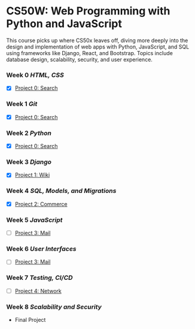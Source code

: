 # CS50W: Web Programming with Python and JavaScript

This course picks up where CS50x leaves off, diving more deeply into the design and implementation of web apps with Python, JavaScript, and SQL using frameworks like Django, React, and Bootstrap. Topics include database design, scalability, security, and user experience.

### Week 0 *HTML, CSS*

- [x] [Project 0: Search][1]

### Week 1 *Git* 

- [x] [Project 0: Search][1]

### Week 2 *Python*

- [x] [Project 0: Search][1]

### Week 3 *Django*

- [x] [Project 1: Wiki][2]

### Week 4 *SQL, Models, and Migrations*

- [x] [Project 2: Commerce][3]

### Week 5 *JavaScript*

- [ ] [Project 3: Mail][0]

### Week 6 *User Interfaces*

- [ ] [Project 3: Mail][0]

### Week 7 *Testing, CI/CD*

- [ ] [Project 4: Network][0]

### Week 8 *Scalability and Security*

- Final Project

[0]: .
[1]: /search/
[2]: /wiki/
[3]: /commerce/
[4]: .
[5]: .
